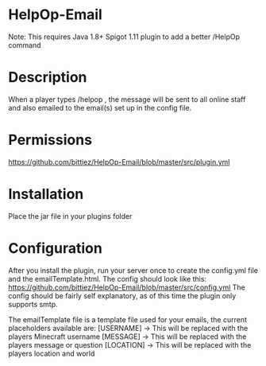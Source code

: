 # HelpOp-Email
Note: This requires Java 1.8+
Spigot 1.11 plugin to add a better /HelpOp command



# Description
When a player types /helpop <message>, the message will be sent to all online staff and also emailed to the email(s) set up in the config file.



# Permissions
https://github.com/bittiez/HelpOp-Email/blob/master/src/plugin.yml



# Installation
Place the jar file in your plugins folder



# Configuration
After you install the plugin, run your server once to create the config.yml file and the emailTemplate.html.
The config should look like this: https://github.com/bittiez/HelpOp-Email/blob/master/src/config.yml
The config should be fairly self explanatory, as of this time the plugin only supports smtp.

The emailTemplate file is a template file used for your emails, the current placeholders available are:
[USERNAME] -> This will be replaced with the players Minecraft username
[MESSAGE]  -> This will be replaced with the players message or question
[LOCATION] -> This will be replaced with the players location and world
